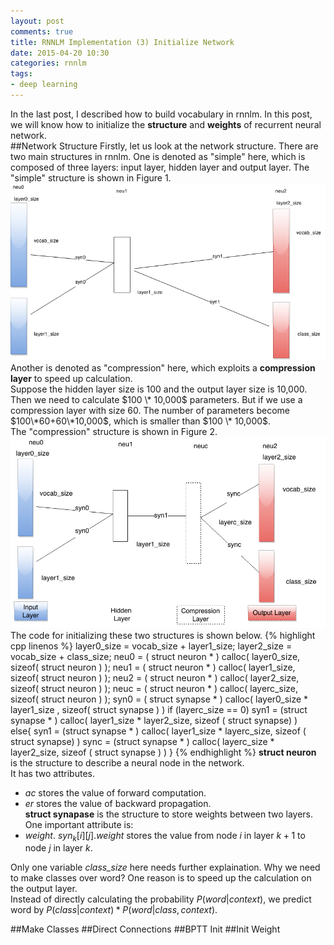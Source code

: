 ```yaml
---
layout: post
comments: true
title: RNNLM Implementation (3) Initialize Network
date: 2015-04-20 10:30
categories: rnnlm
tags: 
- deep learning
---
```

In the last post, I described how to build vocabulary in rnnlm. 
In this post, we will know how to initialize the **structure** and **weights** of recurrent neural network.  
##Network Structure
Firstly, let us look at the network structure. 
There are two main structures in rnnlm. 
One is denoted as "simple" here, which is composed of three layers: input layer, hidden layer and output layer. 
The "simple" structure is shown in Figure 1. 
![Figure 1](/images/initNet/network_structure_simple.png "Simple Network Structure")
Another is denoted as "compression" here, which exploits a **compression layer** to speed up calculation.  
Suppose the hidden layer size is 100 and the output layer size is 10,000. 
Then we need to calculate $100 \* 10,000$ parameters. 
But if we use a compression layer with size 60. 
The number of parameters become $100\*60+60\*10,000$, which is smaller than $100 \* 10,000$.   
The "compression" structure is shown in Figure 2. 
![Figure 2](/images/initNet/network_structure_compression.png "Network Structure with Compression Layer")  
The code for initializing these two structures is shown below. 
{% highlight cpp linenos %}
layer0_size = vocab_size + layer1_size; 
layer2_size = vocab_size + class_size;
neu0 = ( struct neuron * ) calloc( layer0_size, sizeof( struct neuron ) );
neu1 = ( struct neuron * ) calloc( layer1_size, sizeof( struct neuron ) );
neu2 = ( struct neuron * ) calloc( layer2_size, sizeof( struct neuron ) ); 
neuc = ( struct neuron * ) calloc( layerc_size, sizeof( struct neuron ) );
syn0 = ( struct synapse * ) calloc( layer0_size * layer1_size , sizeof( struct synapse ) )
if (layerc_size == 0)
	syn1 = (struct synapse * ) calloc( layer1_size * layer2_size, sizeof ( struct synapse) )	
else{
	syn1 = (struct synapse * ) calloc( layer1_size * layerc_size, sizeof ( struct synapse) )
	sync = (struct synapse * ) calloc( layerc_size * layer2_size, sizeof ( struct synapse ) )
}
{% endhighlight %}
**struct neuron** is the structure to describe a neural node in the network.  
It has two attributes.  
- *ac* stores the value of forward computation.  
- *er* stores the value of backward propagation.  
**struct synapase** is the structure to store weights between two layers. 
One important attribute is:  
- *weight*. $syn_k[i][j].weight$ stores the value from node $i$ in layer $k+1$ to node $j$ in layer $k$.   

Only one variable *class_size* here needs further explaination. 
Why we need to make classes over word? 
One reason is to speed up the calculation on the output layer.   
Instead of directly calculating the probability $P( word | context )$, we predict word by $P(class | context ) * P ( word | class, context )$.  

##Make Classes
##Direct Connections
##BPTT Init
##Init Weight
